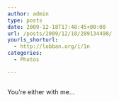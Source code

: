 ```yaml
---
author: admin
type: posts
date: 2009-12-18T17:48:45+00:00
url: /posts/2009/12/18/289134498/
yourls_shorturl:
  - http://lobban.org/i/1n
categories:
  - Photos

---
```

<div class="figure">
  <img src="https://andy.lobban.org/photo/1280/289134498/1/tumblr_kuv05azIxJ1qzrl7b" alt="" />
</div>

You&#8217;re either with me&#8230;